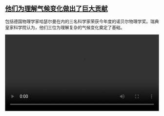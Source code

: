 <!--1633533424000-->
[他们为理解气候变化做出了巨大贡献](https://www.dw.com/zh/%E4%BB%96%E4%BB%AC%E4%B8%BA%E7%90%86%E8%A7%A3%E6%B0%94%E5%80%99%E5%8F%98%E5%8C%96%E5%81%9A%E5%87%BA%E4%BA%86%E5%B7%A8%E5%A4%A7%E8%B4%A1%E7%8C%AE/a-59426559)
------

<p>包括德国物理学家哈瑟尔曼在内的三名科学家荣获今年度的诺贝尔物理学奖。瑞典皇家科学院认为，他们三位为理解复杂的气候变化奠定了基础。</small></p><video src="https://tvdownloaddw-a.akamaihd.net/dwtv_video/flv/vdt_zh/2021/bchi211006_001_nobel_01r_sd_avc.mp4" controls style="width:100%"></video>
